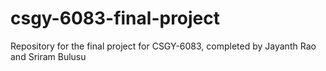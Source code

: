 # csgy-6083-final-project
Repository for the final project for CSGY-6083, completed by Jayanth Rao and Sriram Bulusu
